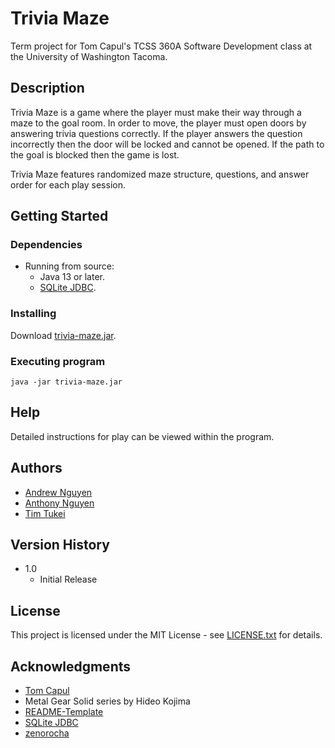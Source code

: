 # Trivia Maze

Term project for Tom Capul's TCSS 360A Software Development class at the University of Washington Tacoma.

## Description

Trivia Maze is a game where the player must make their way through a maze to the goal room. 
In order to move, the player must open doors by answering trivia questions correctly.
If the player answers the question incorrectly then the door will be locked and cannot be opened.
If the path to the goal is blocked then the game is lost.

Trivia Maze features randomized maze structure, questions, and answer order for each play session.

## Getting Started

### Dependencies

* Running from source:
  * Java 13 or later.
  * [SQLite JDBC](https://github.com/xerial/sqlite-jdbc).

### Installing

Download [trivia-maze.jar](trivia-maze.jar).

### Executing program
 
```
java -jar trivia-maze.jar
```

## Help

Detailed instructions for play can be viewed within the program.

## Authors

* [Andrew Nguyen](https://github.com/OtherAndrew)
* [Anthony Nguyen](https://github.com/anguyenq)
* [Tim Tukei](https://github.com/ttukei)

## Version History

* 1.0
    * Initial Release

## License

This project is licensed under the MIT License - see [LICENSE.txt](LICENSE.txt) for details.

## Acknowledgments

* [Tom Capul](https://directory.tacoma.uw.edu/employee/tcapauluwedu)
* Metal Gear Solid series by Hideo Kojima
* [README-Template](https://gist.github.com/DomPizzie/7a5ff55ffa9081f2de27c315f5018afc)
* [SQLite JDBC](https://github.com/xerial/sqlite-jdbc)
* [zenorocha](https://gist.github.com/zenorocha/4526327)